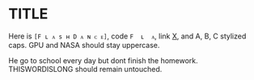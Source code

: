 # TITLE
Here is `[F ʟ ᴀ s ʜ D ᴀ ɴ ᴄ ᴇ]`, code `F  ʟ  ᴀ`, link [X](http://x), and A, B, C stylized caps.
GPU and NASA should stay uppercase.

He go to school every day but dont finish the homework.
THISWORDISLONG should remain untouched.
